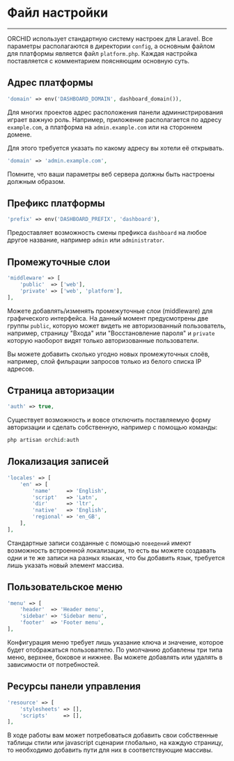 # Файл настройки
----------

ORCHID использует стандартную систему настроек для Laravel.
Все параметры располагаются в директории `config`, а основным файлом для платформы является 
файл `platform.php`. Каждая настройка поставляется с комментарием поясняющим основную суть.

## Адрес платформы

```php
'domain' => env('DASHBOARD_DOMAIN', dashboard_domain()),
```

Для многих проектов адрес расположения панели администрирования играет важную роль.
Например, приложение располагается по адресу `example.com`, а платформа на `admin.example.com` или на стороннем домене.

Для этого требуется указать по какому адресу вы хотели её открывать. 

```php
'domain' => 'admin.example.com',
```
 
Помните, что ваши параметры веб сервера должны быть настроены должным образом.


## Префикс платформы


```php
'prefix' => env('DASHBOARD_PREFIX', 'dashboard'),
```
 
Предоставляет возможность смены префикса `dashboard` на любое другое название, например `admin` или `administrator`.



## Промежуточные слои

```php
'middleware' => [
    'public'  => ['web'],
    'private' => ['web', 'platform'],
],
```

Можете добавлять/изменять промежуточные слои (middleware) для графического интерфейса. 
На данный момент предусмотрены две группы `public`, которую может видеть не авторизованный пользователь, 
например, страницу "Входа" или "Восстановление пароля" и `private` которую наоборот видят только авторизованные пользователи.


Вы можете добавить сколько угодно новых промежуточных слоёв, 
например, слой фильрации запросов только из белого списка IP адресов.



## Страница авторизации

```php
'auth' => true,
```

Существует возможность и вовсе отключить поставляемую форму авторизации и сделать собственную, например с помощью команды:

```php
php artisan orchid:auth
```



## Локализация записей

```php
'locales' => [
    'en' => [
        'name'     => 'English',
        'script'   => 'Latn',
        'dir'      => 'ltr',
        'native'   => 'English',
        'regional' => 'en_GB',
    ],
],
```

Стандартные записи созданные с помощью `поведений` имеют возможность встроенной локализации, то есть 
вы можете создавать одни и те же записи на разных языках, что бы добавить язык, требуется лишь указать
новый элемент массива.

## Пользовательское меню

```php
'menu' => [
    'header'  => 'Header menu',
    'sidebar' => 'Sidebar menu',
    'footer'  => 'Footer menu',
],
```

Конфигурация меню требует лишь указание ключа и значение, которое будет отображаться пользователю. 
По умолчанию добавлены три типа меню, верхнее, боковое и нижнее. 
Вы можете добавлять или удалять в зависимости от потребностей.


## Ресурсы панели управления


```php
'resource' => [
    'stylesheets' => [],
    'scripts'     => [],
],
```

В ходе работы вам может потребоваться добавить свои собственные таблицы стили или javascript сценарии
глобально, на каждую страницу, то необходимо добавить пути для них в соответствующие массивы.
